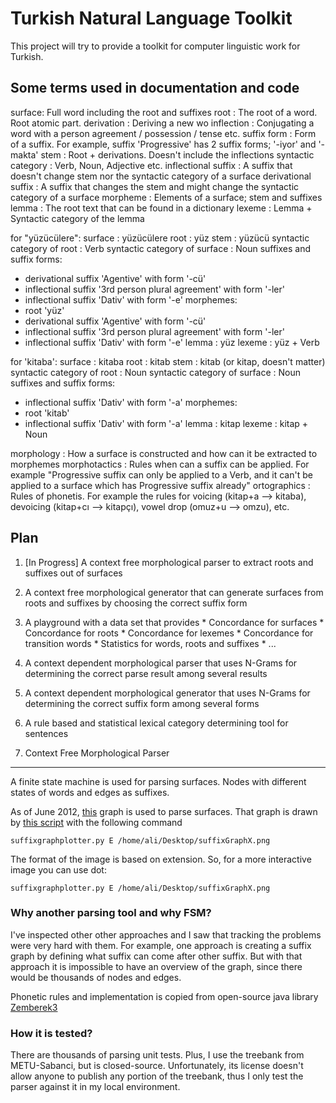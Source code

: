Turkish Natural Language Toolkit
================================

This project will try to provide a toolkit for computer linguistic work for Turkish.

Some terms used in documentation and code
-----------------------------------------

surface: Full word including the root and suffixes
root : The root of a word. Root atomic part.
derivation : Deriving a new wo
inflection : Conjugating a word with a person agreement / possession / tense etc.
suffix form : Form of a suffix. For example, suffix 'Progressive' has 2 suffix forms; '-iyor' and '-makta'
stem : Root + derivations. Doesn't include the inflections
syntactic category : Verb, Noun, Adjective etc.
inflectional suffix : A suffix that doesn't change stem nor the syntactic category of a surface
derivational suffix : A suffix that changes the stem and might change the syntactic category of a surface
morpheme : Elements of a surface; stem and suffixes
lemma : The root text that can be found in a dictionary
lexeme : Lemma + Syntactic category of the lemma

for "yüzücülere":
surface : yüzücülere
root : yüz
stem : yüzücü
syntactic category of root : Verb
syntactic category of surface : Noun
suffixes and suffix forms:
 * derivational suffix 'Agentive' with form '-cü'
 * inflectional suffix '3rd person plural agreement' with form '-ler'
 * inflectional suffix 'Dativ' with form '-e'
morphemes:
 * root 'yüz'
 * derivational suffix 'Agentive' with form '-cü'
 * inflectional suffix '3rd person plural agreement' with form '-ler'
 * inflectional suffix 'Dativ' with form '-e'
lemma : yüz
lexeme : yüz + Verb

for 'kitaba':
surface : kitaba
root : kitab
stem : kitab (or kitap, doesn't matter)
syntactic category of root : Noun
syntactic category of surface : Noun
suffixes and suffix forms:
 * inflectional suffix 'Dativ' with form '-a'
morphemes:
 * root 'kitab'
 * inflectional suffix 'Dativ' with form '-a'
lemma : kitap
lexeme : kitap + Noun


morphology : How a surface is constructed and how can it be extracted to morphemes
morphotactics : Rules when can a suffix can be applied. For example "Progressive suffix can only be applied to a Verb, and it can't be applied to a surface which has Progressive suffix already"
ortographics : Rules of phonetis. For example the rules for voicing (kitap+a --> kitaba), devoicing (kitap+cı --> kitapçı), vowel drop (omuz+u --> omzu), etc.


Plan
-----------------------

1. [In Progress] A context free morphological parser to extract roots and suffixes out of surfaces
2. A context free morphological generator that can generate surfaces from roots and suffixes by choosing the correct suffix form
3. A playground with a data set that provides
       * Concordance for surfaces
       * Concordance for roots
       * Concordance for lexemes
       * Concordance for transition words
       * Statistics for words, roots and suffixes
       * ...
4. A context dependent morphological parser that uses N-Grams for determining the correct parse result among several results
5. A context dependent morphological generator that uses N-Grams for determining the correct suffix form among several forms
6. A rule based and statistical lexical category determining tool for sentences


1. Context Free Morphological Parser
------------------------------------

A finite state machine is used for parsing surfaces. Nodes with different states of words and edges as suffixes.

As of June 2012, [this](https://github.com/aliok/trnltk/raw/master/suffixGraphExtended_20120628.png) graph is used to parse surfaces.
That graph is drawn by [this script](https://github.com/aliok/trnltk/bin/suffixgraphplotter.py) with the following command

    suffixgraphplotter.py E /home/ali/Desktop/suffixGraphX.png


The format of the image is based on extension. So, for a more interactive image you can use dot:

    suffixgraphplotter.py E /home/ali/Desktop/suffixGraphX.png

### Why another parsing tool and why FSM?

I've inspected other other approaches and I saw that tracking the problems were very hard with them. For example, one approach is creating a suffix graph
by defining what suffix can come after other suffix. But with that approach it is impossible to have an overview of the graph, since there would
be thousands of nodes and edges.

Phonetic rules and implementation is copied from open-source java library [Zemberek3](http://code.google.com/p/zemberek3/)

### How it is tested?

There are thousands of parsing unit tests. Plus, I use the treebank from METU-Sabanci, but is closed-source. Unfortunately, its license doesn't allow
anyone to publish any portion of the treebank, thus I only test the parser against it in my local environment.



